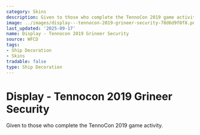 ```yaml
---
category: Skins
description: Given to those who complete the TennoCon 2019 game activity.
image: ../images/display---tennocon-2019-grineer-security-78d6d9f8f8.png
last_updated: '2025-09-17'
name: Display - Tennocon 2019 Grineer Security
source: WFCD
tags:
- Ship Decoration
- Skins
tradable: false
type: Ship Decoration
---
```


# Display - Tennocon 2019 Grineer Security

Given to those who complete the TennoCon 2019 game activity.

